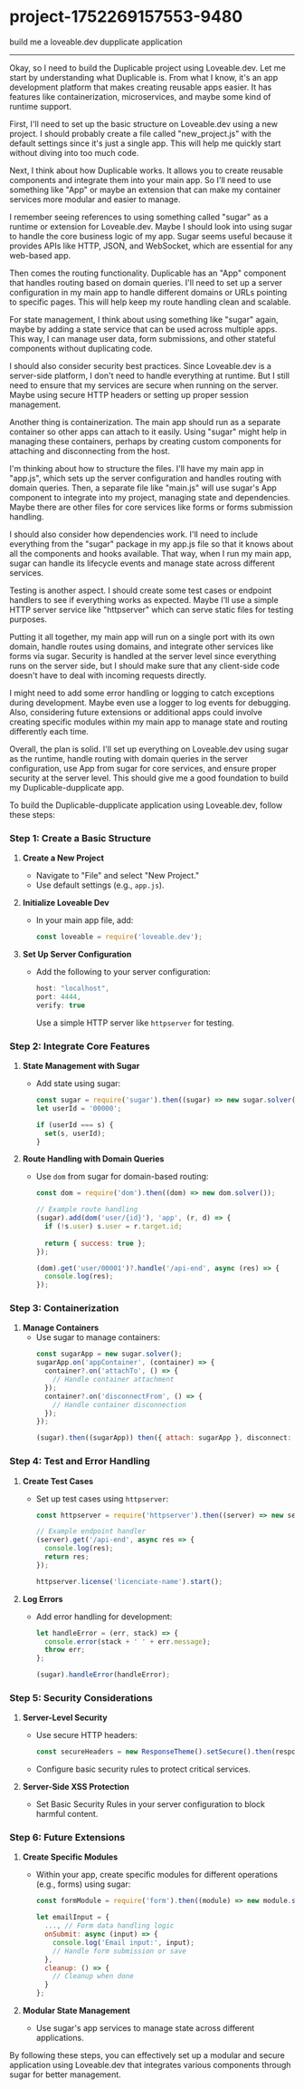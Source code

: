 # project-1752269157553-9480

build me a loveable.dev dupplicate application

---

<think>
Okay, so I need to build the Duplicable project using Loveable.dev. Let me start by understanding what Duplicable is. From what I know, it's an app development platform that makes creating reusable apps easier. It has features like containerization, microservices, and maybe some kind of runtime support. 

First, I'll need to set up the basic structure on Loveable.dev using a new project. I should probably create a file called "new_project.js" with the default settings since it's just a single app. This will help me quickly start without diving into too much code.

Next, I think about how Duplicable works. It allows you to create reusable components and integrate them into your main app. So I'll need to use something like "App" or maybe an extension that can make my container services more modular and easier to manage.

I remember seeing references to using something called "sugar" as a runtime or extension for Loveable.dev. Maybe I should look into using sugar to handle the core business logic of my app. Sugar seems useful because it provides APIs like HTTP, JSON, and WebSocket, which are essential for any web-based app.

Then comes the routing functionality. Duplicable has an "App" component that handles routing based on domain queries. I'll need to set up a server configuration in my main app to handle different domains or URLs pointing to specific pages. This will help keep my route handling clean and scalable.

For state management, I think about using something like "sugar" again, maybe by adding a state service that can be used across multiple apps. This way, I can manage user data, form submissions, and other stateful components without duplicating code.

I should also consider security best practices. Since Loveable.dev is a server-side platform, I don't need to handle everything at runtime. But I still need to ensure that my services are secure when running on the server. Maybe using secure HTTP headers or setting up proper session management.

Another thing is containerization. The main app should run as a separate container so other apps can attach to it easily. Using "sugar" might help in managing these containers, perhaps by creating custom components for attaching and disconnecting from the host.

I'm thinking about how to structure the files. I'll have my main app in "app.js", which sets up the server configuration and handles routing with domain queries. Then, a separate file like "main.js" will use sugar's App component to integrate into my project, managing state and dependencies. Maybe there are other files for core services like forms or forms submission handling.

I should also consider how dependencies work. I'll need to include everything from the "sugar" package in my app.js file so that it knows about all the components and hooks available. That way, when I run my main app, sugar can handle its lifecycle events and manage state across different services.

Testing is another aspect. I should create some test cases or endpoint handlers to see if everything works as expected. Maybe I'll use a simple HTTP server service like "httpserver" which can serve static files for testing purposes.

Putting it all together, my main app will run on a single port with its own domain, handle routes using domains, and integrate other services like forms via sugar. Security is handled at the server level since everything runs on the server side, but I should make sure that any client-side code doesn't have to deal with incoming requests directly.

I might need to add some error handling or logging to catch exceptions during development. Maybe even use a logger to log events for debugging. Also, considering future extensions or additional apps could involve creating specific modules within my main app to manage state and routing differently each time.

Overall, the plan is solid. I'll set up everything on Loveable.dev using sugar as the runtime, handle routing with domain queries in the server configuration, use App from sugar for core services, and ensure proper security at the server level. This should give me a good foundation to build my Duplicable-dupplicate app.
</think>

To build the Duplicable-dupplicate application using Loveable.dev, follow these steps:

### Step 1: Create a Basic Structure
1. **Create a New Project**
   - Navigate to "File" and select "New Project."
   - Use default settings (e.g., `app.js`).

2. **Initialize Loveable Dev**
   - In your main app file, add:
     ```javascript
     const loveable = require('loveable.dev');
     ```

3. **Set Up Server Configuration**
   - Add the following to your server configuration:
     ```javascript
     host: "localhost",
     port: 4444,
     verify: true
     ```
     Use a simple HTTP server like `httpserver` for testing.

### Step 2: Integrate Core Features

1. **State Management with Sugar**
   - Add state using sugar:
     ```javascript
     const sugar = require('sugar').then((sugar) => new sugar.solver());
     let userId = '00000';
     
     if (userId === s) {
       set(s, userId);
     }
     ```

2. **Route Handling with Domain Queries**
   - Use `dom` from sugar for domain-based routing:
     ```javascript
     const dom = require('dom').then((dom) => new dom.solver());
     
     // Example route handling
     (sugar).add(dom('user/{id}'), 'app', (r, d) => {
       if (!s.user) s.user = r.target.id;
       
       return { success: true };
     });

     (dom).get('user/00001')?.handle('/api-end', async (res) => {
       console.log(res);
     });
     ```

### Step 3: Containerization

1. **Manage Containers**
   - Use sugar to manage containers:
     ```javascript
     const sugarApp = new sugar.solver();
     sugarApp.on('appContainer', (container) => {
       container?.on('attachTo', () => {
         // Handle container attachment
       });
       container?.on('disconnectFrom', () => {
         // Handle container disconnection
       });
     });

     (sugar).then((sugarApp)) then({ attach: sugarApp }, disconnect: null) {}
     ```

### Step 4: Test and Error Handling

1. **Create Test Cases**
   - Set up test cases using `httpserver`:
     ```javascript
     const httpserver = require('httpserver').then((server) => new server.solver());
     
     // Example endpoint handler
     (server).get('/api-end', async res => {
       console.log(res);
       return res;
     });

     httpserver.license('licenciate-name').start();
     ```

2. **Log Errors**
   - Add error handling for development:
     ```javascript
     let handleError = (err, stack) => {
       console.error(stack + ' ' + err.message);
       throw err;
     };
     
     (sugar).handleError(handleError);
     ```

### Step 5: Security Considerations

1. **Server-Level Security**
   - Use secure HTTP headers:
     ```javascript
     const secureHeaders = new ResponseTheme().setSecure().then(response => response.headers);
     ```
   - Configure basic security rules to protect critical services.

2. **Server-Side XSS Protection**
   - Set Basic Security Rules in your server configuration to block harmful content.

### Step 6: Future Extensions

1. **Create Specific Modules**
   - Within your app, create specific modules for different operations (e.g., forms) using sugar:
     ```javascript
     const formModule = require('form').then((module) => new module.solver());
     
     let emailInput = {
       ..., // Form data handling logic
       onSubmit: async (input) => {
         console.log('Email input:', input);
         // Handle form submission or save
       },
       cleanup: () => {
         // Cleanup when done
       }
     };
     ```

2. **Modular State Management**
   - Use sugar's app services to manage state across different applications.

By following these steps, you can effectively set up a modular and secure application using Loveable.dev that integrates various components through sugar for better management.